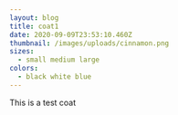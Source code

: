```yaml
---
layout: blog
title: coat1
date: 2020-09-09T23:53:10.460Z
thumbnail: /images/uploads/cinnamon.png
sizes:
  - small medium large
colors:
  - black white blue
---
```

This is a test coat